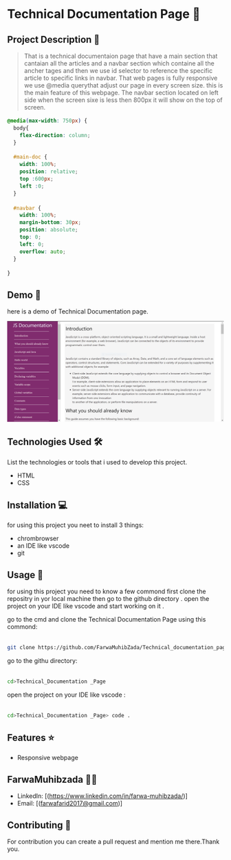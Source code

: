 # Technical Documentation Page 🚀

## Project Description 📝

> That is a technical documentaion page that have a main section that cantaian all the articles and a navbar section which containe all the ancher tages and then we use id selector to reference the specific article to specific links in navbar. That web pages is fully responsive we use @media querythat adjust our page in every screen size. this is the main feature of this webpage. The navbar section located on left side when the screen sixe is less then 800px it will show on the top of screen.




```css
@media(max-width: 750px) {
  body{
    flex-direction: column;
  }

  #main-doc {
    width: 100%;
    position: relative;
    top :600px;
    left :0;
  }

  #navbar {
    width: 100%;
    margin-bottom: 30px;
    position: absolute;
    top: 0;
    left: 0;
    overflow: auto;
  }

}

```



## Demo 📸

here is a demo of Technical Documentation page.

![Demo](Capture.PNG)

## Technologies Used 🛠️

List the technologies or tools that i used to develop this project. 
- HTML
- CSS


## Installation 💻

for using this project you neet to install 3 things:

- chrombrowser
- an IDE like vscode
- git



## Usage 🎯

for using this project you need to know a few commond first clone the repositry in yor local machine then go to the github directory . open the project on your IDE like vscode and start working on it .


go to the cmd and clone the Technical Documentation Page 
using this commond:
```bash

git clone https://github.com/FarwaMuhibZada/Technical_documentation_page.git 
```
go to the githu directory:
```bash

cd>Technical_Documentation _Page

```
open the project on your IDE like vscode :

```bash

cd>Technical_Documentation _Page> code .

```


## Features ⭐
- Responsive webpage


## FarwaMuhibzada 👩‍💻



- LinkedIn: [(https://www.linkedin.com/in/farwa-muhibzada/)]
- Email: [(farwafarid2017@gmail.com)]

## Contributing 🤝
For contribution you can create a pull request and mention me there.Thank you.



